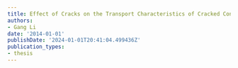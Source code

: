 ```yaml
---
title: Effect of Cracks on the Transport Characteristics of Cracked Concrete
authors:
- Gang Li
date: '2014-01-01'
publishDate: '2024-01-01T20:41:04.499436Z'
publication_types:
- thesis
---
```


